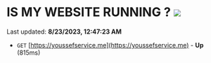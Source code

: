 # IS MY WEBSITE RUNNING ? [![](https://img.shields.io/static/v1?label=Sponsor&message=%E2%9D%A4&logo=GitHub&color=%23fe8e86)](https://github.com/sponsors/<username>)

Last updated: **8/23/2023, 12:47:23 AM**

- `GET` [https://youssefservice.me](https://youssefservice.me) - **Up** (815ms)
